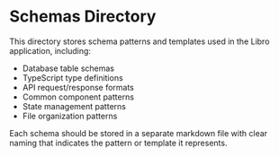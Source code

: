 # Schemas Directory

This directory stores schema patterns and templates used in the Libro application, including:

- Database table schemas
- TypeScript type definitions
- API request/response formats
- Common component patterns
- State management patterns
- File organization patterns

Each schema should be stored in a separate markdown file with clear naming that indicates the pattern or template it represents.
